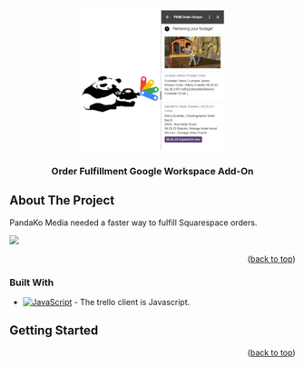 
<a name="readme-top"></a>
<!-- PROJECT LOGO -->
<br />
<div align="center">
  <a href="https://mousemate.bme.gatech.edu">
    <img src="images/logo.png" alt="Logo" height="250">
  </a>

  <h3 align="center">Order Fulfillment Google Workspace Add-On</h3>
</div>



<!-- ABOUT THE PROJECT -->
## About The Project
PandaKo Media needed a faster way to fulfill Squarespace orders. 

![][ordering] 


<p align="right">(<a href="#readme-top">back to top</a>)</p>

### Built With
* [![JavaScript][JavaScript]][JavaScript-url] - The trello client is Javascript.




<!-- GETTING STARTED -->
## Getting Started


<p align="right">(<a href="#readme-top">back to top</a>)</p>

<!-- MARKDOWN LINKS & IMAGES -->
<!-- https://www.markdownguide.org/basic-syntax/#reference-style-links -->

[ordering]: ./ordering.gif

[solution]: ./images/sorted.gif

[JavaScript]: https://img.shields.io/badge/JavaScript-F7DF1E?style=for-the-badge&logo=javascript&logoColor=black
[JavaScript-url]: https://developer.oracle.com/languages/javascript.html
